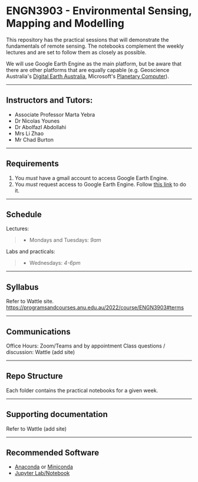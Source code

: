 # ENGN3903 - Environmental Sensing, Mapping and Modelling
This repository has the practical sessions that will demonstrate the fundamentals of remote sensing. The notebooks complement the weekly lectures and are set to follow them as closely as possible.

We will use Google Earth Engine as the main platform, but be aware that there are other platforms that are equally capable (e.g. Geoscience Australia's [Digital Earth Australia](https://github.com/GeoscienceAustralia/dea-notebooks), Microsoft's [Planetary Computer](https://planetarycomputer.microsoft.com/)).

***
## Instructors and Tutors:
- Associate Professor Marta Yebra
- Dr Nicolas Younes
- Dr Abolfazl Abdollahi
- Mrs Li Zhao
- Mr Chad Burton

***
## Requirements
1. You *must* have a gmail account to access Google Earth Engine.
1. You *must* request access to Google Earth Engine. Follow [this link](https://earthengine.google.com/) to do it.

***
## Schedule
Lectures:
>- Mondays and Tuesdays: *9am*

Labs and practicals:
>- Wednesdays: *4-6pm*

***
## Syllabus
Refer to Wattle site. https://programsandcourses.anu.edu.au/2022/course/ENGN3903#terms

***
## Communications
Office Hours: Zoom/Teams and by appointment
Class questions / discussion: Wattle (add site)

***
## Repo Structure
Each folder contains the practical notebooks for a given week.

***
## Supporting documentation
Refer to Wattle (add site)

***
## Recommended Software
- [Anaconda](https://www.anaconda.com/) or [Miniconda](https://docs.conda.io/en/latest/miniconda.html)
- [Jupyter Lab/Notebook](link)
